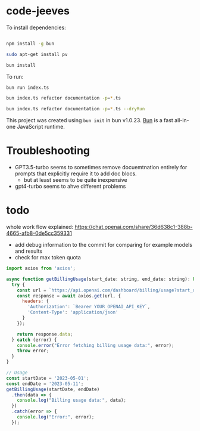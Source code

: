 # code-jeeves

To install dependencies:

```bash

npm install -g bun

sudo apt-get install pv

bun install
```

To run:

```bash
bun run index.ts

bun index.ts refactor documentation -p=*.ts

bun index.ts refactor documentation -p=*.ts --dryRun

```

This project was created using `bun init` in bun v1.0.23. [Bun](https://bun.sh) is a fast all-in-one JavaScript runtime.

# Troubleshooting

- GPT3.5-turbo seems to sometimes remove docuemtnation entirely for prompts that explicitly require it to add doc blocs.
  - but at least seems to be quite inexpensive
- gpt4-turbo seems to ahve different problems

# todo

whole work flow explained:
https://chat.openai.com/share/36d638c1-388b-4665-afb8-0de5cc359331

- add debug information to the commit for comparing for example models and results
- check for max token quota

```javascript
import axios from 'axios';

async function getBillingUsage(start_date: string, end_date: string): Promise<any> {
  try {
    const url = `https://api.openai.com/dashboard/billing/usage?start_date=${start_date}&end_date=${end_date}`;
    const response = await axios.get(url, {
      headers: {
        'Authorization': `Bearer YOUR_OPENAI_API_KEY`,
        'Content-Type': 'application/json'
      }
    });

    return response.data;
  } catch (error) {
    console.error("Error fetching billing usage data:", error);
    throw error;
  }
}

// Usage
const startDate = '2023-05-01';
const endDate = '2023-05-11';
getBillingUsage(startDate, endDate)
  .then(data => {
    console.log("Billing usage data:", data);
  })
  .catch(error => {
    console.log("Error:", error);
  });

```

